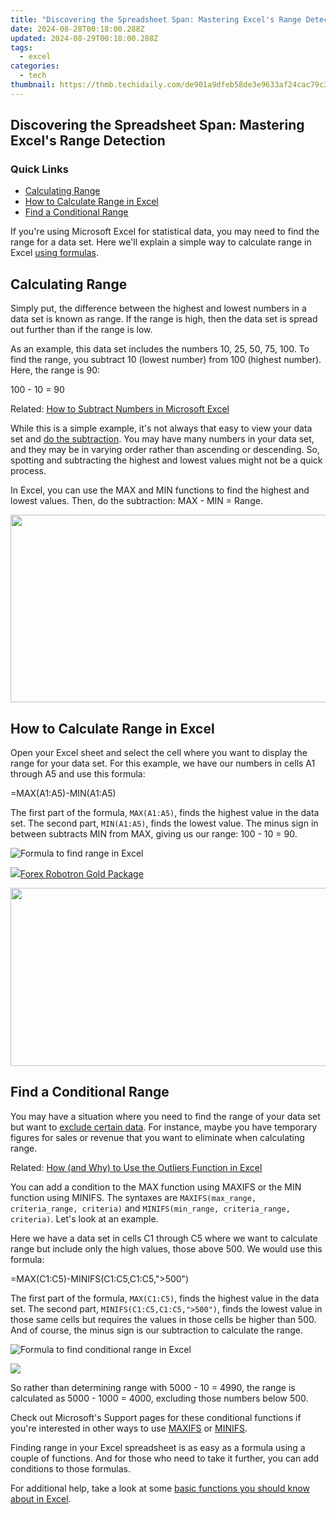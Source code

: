 ```yaml
---
title: "Discovering the Spreadsheet Span: Mastering Excel's Range Detection"
date: 2024-08-28T00:18:00.288Z
updated: 2024-08-29T00:18:00.288Z
tags:
  - excel
categories:
  - tech
thumbnail: https://thmb.techidaily.com/de901a9dfeb58de3e9633af24cac79c38827e6567ccf0cdebe9976885fce2e39.png
---
```


## Discovering the Spreadsheet Span: Mastering Excel's Range Detection

### Quick Links

* [Calculating Range](https://extra-resources.techidaily.com/quintessential-5-filters-for-depth-video/)
* [How to Calculate Range in Excel](https://facebook-video-content.techidaily.com/updated-2024-approved-step-by-step-incorporating-songs-into-your-facebook-timeline/)
* [Find a Conditional Range](https://twitter-clips.techidaily.com/insiders-manual-reacting-on-twitter-videos-for-2024/)

 If you're using Microsoft Excel for statistical data, you may need to find the range for a data set. Here we'll explain a simple way to calculate range in Excel [using formulas](https://extra-resources.techidaily.com/2024-approved-crafting-visuals-in-ae-selecting-excellent-plugin-choices/).

##  Calculating Range

 Simply put, the difference between the highest and lowest numbers in a data set is known as range. If the range is high, then the data set is spread out further than if the range is low.

 As an example, this data set includes the numbers 10, 25, 50, 75, 100\. To find the range, you subtract 10 (lowest number) from 100 (highest number). Here, the range is 90:

100 - 10 = 90

Related: [How to Subtract Numbers in Microsoft Excel](https://ios-unlock.techidaily.com/how-to-remove-flashlight-from-apple-iphone-12-mini-lock-screen-by-drfone-ios/) 

 While this is a simple example, it's not always that easy to view your data set and [do the subtraction](https://ios-unlock.techidaily.com/how-to-remove-flashlight-from-apple-iphone-12-mini-lock-screen-by-drfone-ios/). You may have many numbers in your data set, and they may be in varying order rather than ascending or descending. So, spotting and subtracting the highest and lowest values might not be a quick process.

 In Excel, you can use the MAX and MIN functions to find the highest and lowest values. Then, do the subtraction: MAX - MIN = Range.

<!-- affiliate ads begin -->
<a href="https://25home.pxf.io/c/5597632/2090698/16836" target="_top" id="2090698"><img src="//a.impactradius-go.com/display-ad/16836-2090698" border="0" alt="" width="720" height="300"/></a>
<!-- affiliate ads end -->
##  How to Calculate Range in Excel

 Open your Excel sheet and select the cell where you want to display the range for your data set. For this example, we have our numbers in cells A1 through A5 and use this formula:

=MAX(A1:A5)-MIN(A1:A5)

 The first part of the formula, `MAX(A1:A5)`, finds the highest value in the data set. The second part, `MIN(A1:A5)`, finds the lowest value. The minus sign in between subtracts MIN from MAX, giving us our range: 100 - 10 = 90.

![Formula to find range in Excel](https://static1.howtogeekimages.com/wordpress/wp-content/uploads/2022/03/RangeFormula-ExcelFindRange.png) 

<!-- affiliate ads begin -->
<a href="https://secure.2checkout.com/order/checkout.php?PRODS=4727541&QTY=1&AFFILIATE=108875&CART=1"><img src="https://secure.avangate.com/images/merchant/5f4f7141b65a730b4efb0e0d51f63e94/products/copy_copy_forexrobotronbox.gif" border="0">Forex Robotron Gold Package</a>
<!-- affiliate ads end -->
<!-- affiliate ads begin -->
<a href="https://cowinaudio.pxf.io/c/5597632/1116855/13794" target="_top" id="1116855"><img src="//a.impactradius-go.com/display-ad/13794-1116855" border="0" alt="" width="767" height="285"/></a><img height="0" width="0" src="https://imp.pxf.io/i/5597632/1116855/13794" style="position:absolute;visibility:hidden;" border="0" />
<!-- affiliate ads end -->
##  Find a Conditional Range

 You may have a situation where you need to find the range of your data set but want to [exclude certain data](https://tech-haven.techidaily.com/boost-your-polyglot-skills-through-innovative-tech-discover-how-chatgpt-plus-aids-language-education/). For instance, maybe you have temporary figures for sales or revenue that you want to eliminate when calculating range.

Related: [How (and Why) to Use the Outliers Function in Excel](https://tech-haven.techidaily.com/boost-your-polyglot-skills-through-innovative-tech-discover-how-chatgpt-plus-aids-language-education/) 

 You can add a condition to the MAX function using MAXIFS or the MIN function using MINIFS. The syntaxes are `MAXIFS(max_range, criteria_range, criteria)` and `MINIFS(min_range, criteria_range, criteria)`. Let's look at an example.

 Here we have a data set in cells C1 through C5 where we want to calculate range but include only the high values, those above 500\. We would use this formula:

=MAX(C1:C5)-MINIFS(C1:C5,C1:C5,">500")

 The first part of the formula, `MAX(C1:C5)`, finds the highest value in the data set. The second part, `MINIFS(C1:C5,C1:C5,">500")`, finds the lowest value in those same cells but requires the values in those cells be higher than 500\. And of course, the minus sign is our subtraction to calculate the range.

![Formula to find conditional range in Excel](https://static1.howtogeekimages.com/wordpress/wp-content/uploads/2022/03/RangeConditionalFormula-ExcelFindRange.png) 

<!-- affiliate ads begin -->
<a href="https://secure.2checkout.com/order/checkout.php?PRODS=4620778&QTY=1&AFFILIATE=108875&CART=1"><img src="https://secure.avangate.com/images/merchant/07dd4d5a72f5740ef0f035f201951476/728__90banner.jpg" border="0"></a>
<!-- affiliate ads end -->
 So rather than determining range with 5000 - 10 = 4990, the range is calculated as 5000 - 1000 = 4000, excluding those numbers below 500.

 Check out Microsoft's Support pages for these conditional functions if you're interested in other ways to use [MAXIFS](https://support.microsoft.com/en-us/office/maxifs-function-dfd611e6-da2c-488a-919b-9b6376b28883) or [MINIFS](https://support.microsoft.com/en-us/office/minifs-function-6ca1ddaa-079b-4e74-80cc-72eef32e6599).

 Finding range in your Excel spreadsheet is as easy as a formula using a couple of functions. And for those who need to take it further, you can add conditions to those formulas.

 For additional help, take a look at some [basic functions you should know about in Excel](https://visual-screen-recording.techidaily.com/in-2024-a-step-by-step-recorder-for-discord-enthusiasts/).

<ins class="adsbygoogle"
     style="display:block"
     data-ad-format="autorelaxed"
     data-ad-client="ca-pub-7571918770474297"
     data-ad-slot="1223367746"></ins>



<ins class="adsbygoogle"
     style="display:block"
     data-ad-client="ca-pub-7571918770474297"
     data-ad-slot="8358498916"
     data-ad-format="auto"
     data-full-width-responsive="true"></ins>



